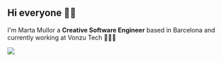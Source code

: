 ## Hi everyone 👋🏻

I'm Marta Mullor a **Creative Software Engineer** based in Barcelona and currently working at Vonzu Tech 👩🏻‍💻

[![](https://img.shields.io/badge/-Linkedin-blue?style=flat&logo=Linkedin&logoColor=white)](https://www.linkedin.com/in/martamullor/)

